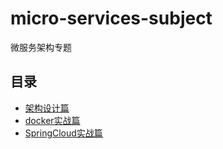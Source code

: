 # micro-services-subject

微服务架构专题 



## 目录

* [架构设计篇](/jia-gou-she-ji-pian.md)
* [docker实战篇](/dockershi-zhan-pian.md)
* [SpringCloud实战篇](/springcloudshi-zhan-pian.md)



